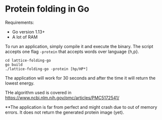 # Protein folding in Go
Requirements:
* Go version 1.13+
* A lot of RAM

To run an application, simply compile it and execute the binary.
The script accepts one flag `-protein` that accepts words over language {h,p}.
```shell script
cd lattice-folding-go
go build
./lattice-folding-go -protein [hp/HP*]
```

The application will work for 30 seconds and after the time it will return the lowest energy.

THe algorithm used is covered in https://www.ncbi.nlm.nih.gov/pmc/articles/PMC5172541/

**The application is far from perfect and might crash due to out of memory errors. It does not return the generated protein image (yet).
